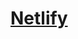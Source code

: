 <!-- # [Netlify Link](https://www.netlify.com/?utm_source=google&utm_medium=paid_search&utm_campaign=12755510784&adgroup=118788138897&utm_term=netlify&utm_content=kwd-371509120223&creative=514583565825&device=c&matchtype=e&location=9011805&gclid=Cj0KCQiA4OybBhCzARIsAIcfn9kUyv48j-d9S3n-RYSUEZNpS0hWpr2pXe47REentJw4gGCQNHKLHPMaAmSdEALw_wcB) -->

# <a href="https://www.netlify.com/?utm_source=google&utm_medium=paid_search&utm_campaign=12755510784&adgroup=118788138897&utm_term=netlify&utm_content=kwd-371509120223&creative=514583565825&device=c&matchtype=e&location=9011805&gclid=Cj0KCQiA4OybBhCzARIsAIcfn9kUyv48j-d9S3n-RYSUEZNpS0hWpr2pXe47REentJw4gGCQNHKLHPMaAmSdEALw_wcB" target="_blank">Netlify</a>